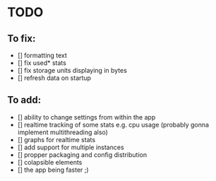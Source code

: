 # TODO

## To fix:

- [] formatting text
- [] fix used* stats
- [] fix storage units displaying in bytes
- [] refresh data on startup

## To add:

- [] ability to change settings from within the app
- [] realtime tracking of some stats e.g. cpu usage (probably gonna implement multithreading also)
- [] graphs for realtime stats
- [] add support for multiple instances
- [] propper packaging and config distribution
- [] colapsible elements
- [] the app being faster ;) 
